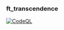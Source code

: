 ### ft_transcendence

[![CodeQL](https://github.com/cmariot/ft_transcendence/actions/workflows/github-code-scanning/codeql/badge.svg?branch=main)](https://github.com/cmariot/ft_transcendence/actions/workflows/github-code-scanning/codeql)
